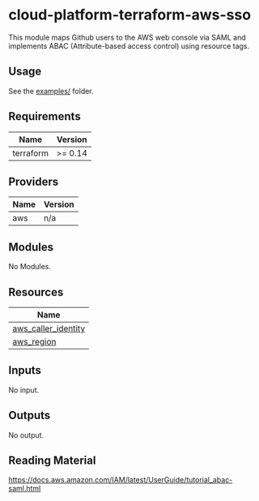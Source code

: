 # cloud-platform-terraform-aws-sso

This module maps Github users to the AWS web console via SAML and implements ABAC (Attribute-based access control) using resource tags.

## Usage

See the [examples/](examples/) folder.

<!--- BEGIN_TF_DOCS --->
## Requirements

| Name | Version |
|------|---------|
| terraform | >= 0.14 |

## Providers

| Name | Version |
|------|---------|
| aws | n/a |

## Modules

No Modules.

## Resources

| Name |
|------|
| [aws_caller_identity](https://registry.terraform.io/providers/hashicorp/aws/latest/docs/data-sources/caller_identity) |
| [aws_region](https://registry.terraform.io/providers/hashicorp/aws/latest/docs/data-sources/region) |

## Inputs

No input.

## Outputs

No output.

<!--- END_TF_DOCS --->

## Reading Material

https://docs.aws.amazon.com/IAM/latest/UserGuide/tutorial_abac-saml.html
